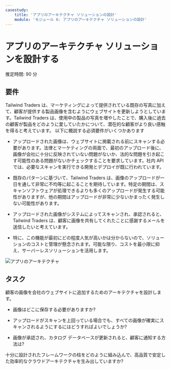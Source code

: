 ```yaml
---
casestudy:
    title: 'アプリのアーキテクチャ ソリューションの設計'
    module: 'モジュール 6: アプリのアーキテクチャ ソリューションの設計'
---
```

# アプリのアーキテクチャ ソリューションを設計する

推定時間: 90 分

## 要件

Tailwind Traders は、マーケティングによって提供されている既存の写真に加えて、顧客が提供する製品画像を含むようにウェブサイトを更新しようとしています。Tailwind Traders は、使用中の製品の写真を増やしたことで、購入後に過去の顧客が製品をどのように愛していたかについて、潜在的な顧客がより良い感触を得ると考えています。
以下に概説する必須要件がいくつかあります

* アップロードされた画像は、ウェブサイトに掲載される前にスキャンする必要があります。法律とマーケティングの両面で、最初のアップロード後に、画像が会社に十分に反映されていない問題がないか、法的な問題を引き起こす可能性のある問題がないかチェックすることを要求しています。社内 API では、必要なスキャンを実行できる開発とデプロイが既に行われています。 

* 既存のパターンに基づいて、Tailwind Traders は、画像のアップロードが一日を通して非常に不均等に起こることを期待しています。特定の期間は、スキャンソフトウェアが処理できるよりも多くのアップロードが発生する可能性がありますが、他の期間はアップロードが非常に少ないかまったく発生しない可能性があります。

* アップロードされた画像がシステムによってスキャンされ、承認されると、 Tailwind Traders は、顧客に画像を共有してくれたことに感謝するメールを送信したいと考えています。

* 特に、この機能が最初にどの程度人気が高いかは分からないので、ソリューションのコストと管理が懸念されます。可能な限り、コストを最小限に抑え、サーバーレスソリューションを活用します。

 

![アプリのアーキテクチャ](/media/Apparchitecture.png)

 

## タスク​​

顧客の画像を会社のウェブサイトに追加するためのアーキテクチャを設計します。 

* 画像はどこに保存する必要がありますか?

* アップロードがスキャンを上回っている場合でも、すべての画像が確実にスキャンされるようにするにはどうすればよいでしょうか?

* 画像が承認され、カタログ データベースが更新されると、顧客に通知する方法は? 

十分に設計されたフレームワークの柱をどのように組み込んで、高品質で安定した効率的なクラウドアーキテクチャを生み出していますか?

 
